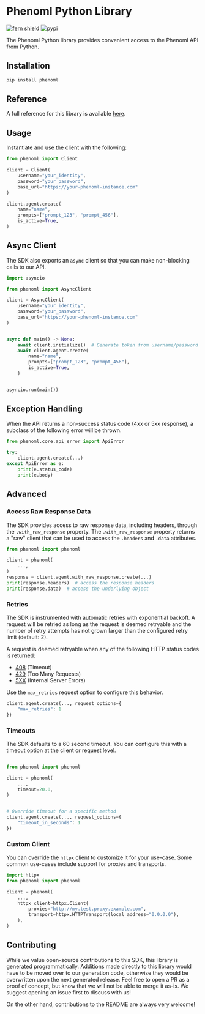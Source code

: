 # Phenoml Python Library

[![fern shield](https://img.shields.io/badge/%F0%9F%8C%BF-Built%20with%20Fern-brightgreen)](https://buildwithfern.com?utm_source=github&utm_medium=github&utm_campaign=readme&utm_source=https%3A%2F%2Fgithub.com%2Ffern-demo%2Fphenoml-python-sdk)
[![pypi](https://img.shields.io/pypi/v/phenoml)](https://pypi.python.org/pypi/phenoml)

The Phenoml Python library provides convenient access to the Phenoml API from Python.

## Installation

```sh
pip install phenoml
```

## Reference

A full reference for this library is available [here](https://github.com/fern-demo/phenoml-python-sdk/blob/HEAD/./reference.md).

## Usage

Instantiate and use the client with the following:

```python
from phenoml import Client

client = Client(
    username="your_identity",
    password="your_password",
    base_url="https://your-phenoml-instance.com"
)

client.agent.create(
    name="name",
    prompts=["prompt_123", "prompt_456"],
    is_active=True,
)
```

## Async Client

The SDK also exports an `async` client so that you can make non-blocking calls to our API.

```python
import asyncio

from phenoml import AsyncClient

client = AsyncClient(
    username="your_identity",
    password="your_password",
    base_url="https://your-phenoml-instance.com"
)


async def main() -> None:
    await client.initialize()  # Generate token from username/password
    await client.agent.create(
        name="name",
        prompts=["prompt_123", "prompt_456"],
        is_active=True,
    )


asyncio.run(main())
```

## Exception Handling

When the API returns a non-success status code (4xx or 5xx response), a subclass of the following error
will be thrown.

```python
from phenoml.core.api_error import ApiError

try:
    client.agent.create(...)
except ApiError as e:
    print(e.status_code)
    print(e.body)
```

## Advanced

### Access Raw Response Data

The SDK provides access to raw response data, including headers, through the `.with_raw_response` property.
The `.with_raw_response` property returns a "raw" client that can be used to access the `.headers` and `.data` attributes.

```python
from phenoml import phenoml

client = phenoml(
    ...,
)
response = client.agent.with_raw_response.create(...)
print(response.headers)  # access the response headers
print(response.data)  # access the underlying object
```

### Retries

The SDK is instrumented with automatic retries with exponential backoff. A request will be retried as long
as the request is deemed retryable and the number of retry attempts has not grown larger than the configured
retry limit (default: 2).

A request is deemed retryable when any of the following HTTP status codes is returned:

- [408](https://developer.mozilla.org/en-US/docs/Web/HTTP/Status/408) (Timeout)
- [429](https://developer.mozilla.org/en-US/docs/Web/HTTP/Status/429) (Too Many Requests)
- [5XX](https://developer.mozilla.org/en-US/docs/Web/HTTP/Status/500) (Internal Server Errors)

Use the `max_retries` request option to configure this behavior.

```python
client.agent.create(..., request_options={
    "max_retries": 1
})
```

### Timeouts

The SDK defaults to a 60 second timeout. You can configure this with a timeout option at the client or request level.

```python

from phenoml import phenoml

client = phenoml(
    ...,
    timeout=20.0,
)


# Override timeout for a specific method
client.agent.create(..., request_options={
    "timeout_in_seconds": 1
})
```

### Custom Client

You can override the `httpx` client to customize it for your use-case. Some common use-cases include support for proxies
and transports.

```python
import httpx
from phenoml import phenoml

client = phenoml(
    ...,
    httpx_client=httpx.Client(
        proxies="http://my.test.proxy.example.com",
        transport=httpx.HTTPTransport(local_address="0.0.0.0"),
    ),
)
```

## Contributing

While we value open-source contributions to this SDK, this library is generated programmatically.
Additions made directly to this library would have to be moved over to our generation code,
otherwise they would be overwritten upon the next generated release. Feel free to open a PR as
a proof of concept, but know that we will not be able to merge it as-is. We suggest opening
an issue first to discuss with us!

On the other hand, contributions to the README are always very welcome!
